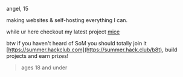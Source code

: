 angel, 15

making websites & self-hosting everything I can.

while ur here checkout my latest project [mice](https://mice.sillyangel.fyi)

btw if you haven't heard of SoM you should totally join it [https://summer.hackclub.com](https://summer.hack.club/b8t), build projects and earn prizes!
> ages 18 and under
